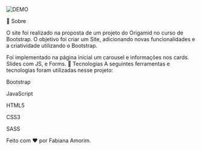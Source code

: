 ![DEMO](https://user-images.githubusercontent.com/80265459/143230139-eb942a0e-23ec-4c8b-93c3-9344e1c5cdc6.png)

  
  
  
  
  
  
  
  
  
  
  
  
  
🎯 Sobre

O site foi realizado na proposta de um projeto do Origamid no curso de Bootstrap. O objetivo foi criar um Site, adicionando novas funcionalidades e a criatividade utilizando o Bootstrap.

Foi implementado na página inicial um carousel e informações nos cards. Slides com JS, e Forms.
🚀 Tecnologias
A seguintes ferramentas e tecnologias foram utilizadas nesse projeto:

Bootstrap

JavaScript

HTML5

CSS3

SASS
 

Feito com ❤️ por Fabiana Amorim.

 

